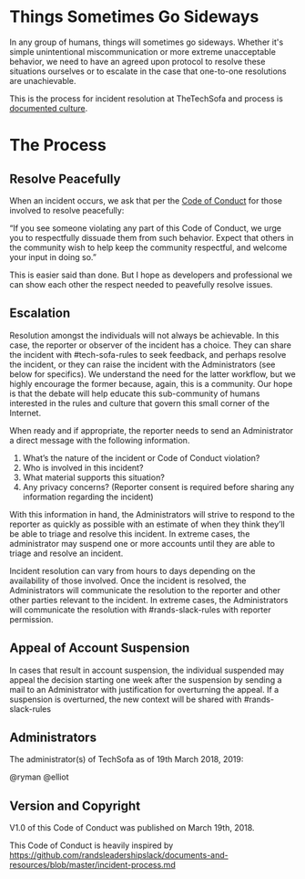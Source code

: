# Things Sometimes Go Sideways

In any group of humans, things will sometimes go sideways. Whether it's simple unintentional miscommunication or more extreme unacceptable behavior, we need to have an agreed upon protocol to resolve these situations ourselves or to escalate in the case that one-to-one resolutions are unachievable. 

This is the process for incident resolution at TheTechSofa and process is [documented culture](http://randsinrepose.com/archives/the-process-myth/).

# The Process

## Resolve Peacefully 

When an incident occurs, we ask that per the [Code of Conduct](https://github.com/BCRyman/TechSofa/blob/master/code-of-conduct.md) for those involved to resolve peacefully:

“If you see someone violating any part of this Code of Conduct, we urge you to respectfully dissuade them from such behavior. Expect that others in the community wish to help keep the community respectful, and welcome your input in doing so.”

This is easier said than done. But I hope as developers and professional we can show each other the respect needed to peavefully resolve issues.

## Escalation

Resolution amongst the individuals will not always be achievable. In this case, the reporter or observer of the incident has a choice. They can share the incident with #tech-sofa-rules to seek feedback, and perhaps resolve the incident, or they can raise the incident with the Administrators (see below for specifics). We understand the need for the latter workflow, but we highly encourage the former because, again, this is a community. Our hope is that the debate will help educate this sub-community of humans interested in the rules and culture that govern this small corner of the Internet. 

When ready and if appropriate, the reporter needs to send an Administrator a direct message with the following information. 

1. What’s the nature of the incident or Code of Conduct violation? 
2. Who is involved in this incident?
3. What material supports this situation?
4. Any privacy concerns? (Reporter consent is required before sharing any information regarding the incident)

With this information in hand, the Administrators will strive to respond to the reporter as quickly as possible with an estimate of when they think they’ll be able to triage and resolve this incident. In extreme cases, the administrator may suspend one or more accounts until they are able to triage and resolve an incident. 

Incident resolution can vary from hours to days depending on the availability of those involved. Once the incident is resolved, the Administrators will communicate the resolution to the reporter and other other parties relevant to the incident. In extreme cases, the Administrators will communicate the resolution with #rands-slack-rules with reporter permission. 

## Appeal of Account Suspension

In cases that result in account suspension, the individual suspended may appeal the decision starting one week after the suspension by sending a mail to an Administrator with justification for overturning the appeal. If a suspension is overturned, the new context will be shared with #rands-slack-rules

## Administrators

The administrator(s) of TechSofa as of 19th March 2018, 2019:

@ryman
@elliot

## Version and Copyright

V1.0 of this Code of Conduct was published on March 19th, 2018.

This Code of Conduct is heavily inspired by https://github.com/randsleadershipslack/documents-and-resources/blob/master/incident-process.md

